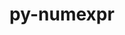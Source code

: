 ---
title: "py-numexpr"
layout: cache
categories: [package, develop]
meta: {"compilers": ["apple-clang@=16.0.0", "gcc@=11.1.0", "gcc@=11.4.0", "gcc@=13.2.0", "gcc@=7.5.0", "gcc@=9.4.0", "oneapi@=2024.2.1"], "num_specs": 92, "num_specs_by_stack": {"data-vis-sdk": 6, "e4s": 21, "e4s-neoverse-v2": 6, "e4s-neoverse_v1": 8, "e4s-oneapi": 24, "e4s-power": 3, "e4s-rocm-external": 6, "ml-darwin-aarch64-mps": 6, "ml-linux-aarch64-cpu": 6, "ml-linux-aarch64-cuda": 6, "ml-linux-x86_64-cpu": 5, "ml-linux-x86_64-cuda": 6, "radiuss": 6, "root": 92}, "oss": ["sequoia", "ubuntu18.04", "ubuntu20.04", "ubuntu22.04", "ubuntu24.04"], "platforms": ["darwin", "linux"], "stacks": ["data-vis-sdk", "e4s", "e4s-neoverse-v2", "e4s-neoverse_v1", "e4s-oneapi", "e4s-power", "e4s-rocm-external", "ml-darwin-aarch64-mps", "ml-linux-aarch64-cpu", "ml-linux-aarch64-cuda", "ml-linux-x86_64-cpu", "ml-linux-x86_64-cuda", "radiuss", "root"], "targets": ["aarch64", "neoverse_v1", "neoverse_v2", "ppc64le", "x86_64_v3"], "versions": ["2.9.0"]}
spec_details: [{"compiler": "gcc@=11.4.0", "hash": "2gaibzy3xmesv7ujdbs5wywio57zw3dh", "os": "ubuntu22.04", "platform": "linux", "size": "-", "stacks": ["e4s", "root"], "target": "x86_64_v3", "variants": ["build_system=python_pip"], "versions": ["2.9.0"]}, {"compiler": "gcc@=13.2.0", "hash": "2xka3lrtf73mr5smyb7tucwznwduudid", "os": "ubuntu24.04", "platform": "linux", "size": "-", "stacks": ["ml-linux-x86_64-cpu", "ml-linux-x86_64-cuda", "root"], "target": "x86_64_v3", "variants": ["build_system=python_pip"], "versions": ["2.9.0"]}, {"compiler": "gcc@=13.2.0", "hash": "33tzmtq5ckb3e4qzr2rbdtun4s5d74qx", "os": "ubuntu24.04", "platform": "linux", "size": "-", "stacks": ["ml-linux-aarch64-cpu", "ml-linux-aarch64-cuda", "root"], "target": "aarch64", "variants": ["build_system=python_pip"], "versions": ["2.9.0"]}, {"compiler": "gcc@=11.4.0", "hash": "3kevxuame2fuej2guztdispu2hfoz2kq", "os": "ubuntu22.04", "platform": "linux", "size": "-", "stacks": ["e4s", "root"], "target": "x86_64_v3", "variants": ["build_system=python_pip"], "versions": ["2.9.0"]}, {"compiler": "gcc@=11.4.0", "hash": "42vwqsihxu6qcbt4hblqagzpb5kd66ha", "os": "ubuntu22.04", "platform": "linux", "size": "-", "stacks": ["e4s-neoverse_v1", "root"], "target": "neoverse_v1", "variants": ["build_system=python_pip"], "versions": ["2.9.0"]}, {"compiler": "gcc@=7.5.0", "hash": "4czmx7msdlmdm5caxb4ushxvei7voyoa", "os": "ubuntu18.04", "platform": "linux", "size": "-", "stacks": ["radiuss", "root"], "target": "x86_64_v3", "variants": ["build_system=python_pip"], "versions": ["2.9.0"]}, {"compiler": "gcc@=11.4.0", "hash": "5vktm26gluivsglgvksl4xlhpo3dq6j7", "os": "ubuntu22.04", "platform": "linux", "size": "-", "stacks": ["e4s-neoverse-v2", "root"], "target": "neoverse_v2", "variants": ["build_system=python_pip"], "versions": ["2.9.0"]}, {"compiler": "oneapi@=2024.2.1", "hash": "5xtb6z657mb7eaunrqzkqxxzvaxqywbo", "os": "ubuntu22.04", "platform": "linux", "size": "-", "stacks": ["e4s-oneapi", "root"], "target": "x86_64_v3", "variants": ["build_system=python_pip"], "versions": ["2.9.0"]}, {"compiler": "oneapi@=2024.2.1", "hash": "6ctxwqomwxla4qcyrdgihh4hsnledhjr", "os": "ubuntu22.04", "platform": "linux", "size": "-", "stacks": ["e4s-oneapi", "root"], "target": "x86_64_v3", "variants": ["build_system=python_pip"], "versions": ["2.9.0"]}, {"compiler": "gcc@=11.4.0", "hash": "6vdo76av2tbu7uiruob4zn7w25w3zats", "os": "ubuntu22.04", "platform": "linux", "size": "-", "stacks": ["e4s-neoverse_v1", "root"], "target": "neoverse_v1", "variants": ["build_system=python_pip"], "versions": ["2.9.0"]}, {"compiler": "gcc@=11.4.0", "hash": "7tr6grfwfje36t3eua5fgl2jl7rqpa7s", "os": "ubuntu22.04", "platform": "linux", "size": "-", "stacks": ["e4s", "root"], "target": "x86_64_v3", "variants": ["build_system=python_pip"], "versions": ["2.9.0"]}, {"compiler": "gcc@=13.2.0", "hash": "7uimhpzatl7d7he3f7bzekevmabaxevl", "os": "ubuntu24.04", "platform": "linux", "size": "-", "stacks": ["ml-linux-x86_64-cpu", "ml-linux-x86_64-cuda", "root"], "target": "x86_64_v3", "variants": ["build_system=python_pip"], "versions": ["2.9.0"]}, {"compiler": "oneapi@=2024.2.1", "hash": "ajxylxxouhkobyqvyb5xa72ny6bqdwp4", "os": "ubuntu22.04", "platform": "linux", "size": "-", "stacks": ["e4s-oneapi", "root"], "target": "x86_64_v3", "variants": ["build_system=python_pip"], "versions": ["2.9.0"]}, {"compiler": "gcc@=11.4.0", "hash": "auxah55uh3cvk7m45pxwv7hjzsw2cofz", "os": "ubuntu22.04", "platform": "linux", "size": "-", "stacks": ["e4s", "root"], "target": "x86_64_v3", "variants": ["build_system=python_pip"], "versions": ["2.9.0"]}, {"compiler": "gcc@=11.4.0", "hash": "bbl5detm5myuhman2jkvmomdzdwkdcdk", "os": "ubuntu22.04", "platform": "linux", "size": "-", "stacks": ["e4s-neoverse_v1", "root"], "target": "neoverse_v1", "variants": ["build_system=python_pip"], "versions": ["2.9.0"]}, {"compiler": "gcc@=11.4.0", "hash": "blxquttugsochzr4bv6rnxk25dw7bdy2", "os": "ubuntu22.04", "platform": "linux", "size": "-", "stacks": ["e4s", "root"], "target": "x86_64_v3", "variants": ["build_system=python_pip"], "versions": ["2.9.0"]}, {"compiler": "gcc@=11.4.0", "hash": "c7iqjazmbvn5tpnuptgp4s2ds6xfmuad", "os": "ubuntu22.04", "platform": "linux", "size": "-", "stacks": ["e4s-neoverse_v1", "root"], "target": "neoverse_v1", "variants": ["build_system=python_pip"], "versions": ["2.9.0"]}, {"compiler": "oneapi@=2024.2.1", "hash": "cqnvzpv6q7jggvubuarnp7tozxrkq3md", "os": "ubuntu22.04", "platform": "linux", "size": "-", "stacks": ["e4s-oneapi", "root"], "target": "x86_64_v3", "variants": ["build_system=python_pip"], "versions": ["2.9.0"]}, {"compiler": "gcc@=9.4.0", "hash": "cqsbf252usyeidthfpqjquv6gc7idvmv", "os": "ubuntu20.04", "platform": "linux", "size": "-", "stacks": ["e4s-power", "root"], "target": "ppc64le", "variants": ["build_system=python_pip"], "versions": ["2.9.0"]}, {"compiler": "gcc@=11.4.0", "hash": "dixffihzxnp5gmgpoayefkg6is52hkou", "os": "ubuntu22.04", "platform": "linux", "size": "-", "stacks": ["e4s-neoverse_v1", "root"], "target": "neoverse_v1", "variants": ["build_system=python_pip"], "versions": ["2.9.0"]}, {"compiler": "gcc@=13.2.0", "hash": "ds7aqzd75fqj3hq3nev2qb467pqooeho", "os": "ubuntu24.04", "platform": "linux", "size": "-", "stacks": ["ml-linux-aarch64-cpu", "ml-linux-aarch64-cuda", "root"], "target": "aarch64", "variants": ["build_system=python_pip"], "versions": ["2.9.0"]}, {"compiler": "gcc@=11.4.0", "hash": "e2bjcy2ujjxl2ocaouusd52dsr4vk27h", "os": "ubuntu22.04", "platform": "linux", "size": "-", "stacks": ["e4s", "root"], "target": "x86_64_v3", "variants": ["build_system=python_pip"], "versions": ["2.9.0"]}, {"compiler": "gcc@=11.4.0", "hash": "e6tsnpwznevjp2ml7zsd5aot3pafq5ea", "os": "ubuntu22.04", "platform": "linux", "size": "-", "stacks": ["e4s-neoverse-v2", "root"], "target": "neoverse_v2", "variants": ["build_system=python_pip"], "versions": ["2.9.0"]}, {"compiler": "gcc@=13.2.0", "hash": "f3du2wpshmixujl3vnatvj4hm4bjj4c7", "os": "ubuntu24.04", "platform": "linux", "size": "-", "stacks": ["ml-linux-x86_64-cpu", "ml-linux-x86_64-cuda", "root"], "target": "x86_64_v3", "variants": ["build_system=python_pip"], "versions": ["2.9.0"]}, {"compiler": "oneapi@=2024.2.1", "hash": "f5b2x5lo47ewy254uzwymasquxvzhtj7", "os": "ubuntu22.04", "platform": "linux", "size": "-", "stacks": ["e4s-oneapi", "root"], "target": "x86_64_v3", "variants": ["build_system=python_pip"], "versions": ["2.9.0"]}, {"compiler": "apple-clang@=16.0.0", "hash": "fpa2q5h723hgqvkbyhhyrsqaxbxjoxhn", "os": "sequoia", "platform": "darwin", "size": "-", "stacks": ["ml-darwin-aarch64-mps", "root"], "target": "aarch64", "variants": ["build_system=python_pip"], "versions": ["2.9.0"]}, {"compiler": "gcc@=7.5.0", "hash": "gdktp2nmro37rs6urvqfzd7hj3ht7u5g", "os": "ubuntu18.04", "platform": "linux", "size": "-", "stacks": ["radiuss", "root"], "target": "x86_64_v3", "variants": ["build_system=python_pip"], "versions": ["2.9.0"]}, {"compiler": "oneapi@=2024.2.1", "hash": "gdkvxrz2j6u7a6kv6zbqdh4glv44naig", "os": "ubuntu22.04", "platform": "linux", "size": "-", "stacks": ["e4s-oneapi", "root"], "target": "x86_64_v3", "variants": ["build_system=python_pip"], "versions": ["2.9.0"]}, {"compiler": "oneapi@=2024.2.1", "hash": "gx7knmihnpgjtglbn5nwfgco3lvdrgp5", "os": "ubuntu22.04", "platform": "linux", "size": "-", "stacks": ["e4s-oneapi", "root"], "target": "x86_64_v3", "variants": ["build_system=python_pip"], "versions": ["2.9.0"]}, {"compiler": "oneapi@=2024.2.1", "hash": "gxur2k744btgm6j6py3y6hxc6wzajwsx", "os": "ubuntu22.04", "platform": "linux", "size": "-", "stacks": ["e4s-oneapi", "root"], "target": "x86_64_v3", "variants": ["build_system=python_pip"], "versions": ["2.9.0"]}, {"compiler": "gcc@=11.4.0", "hash": "iponcqaneohacjkbyfo2xtuuhkdprfyh", "os": "ubuntu22.04", "platform": "linux", "size": "-", "stacks": ["e4s", "root"], "target": "x86_64_v3", "variants": ["build_system=python_pip"], "versions": ["2.9.0"]}, {"compiler": "gcc@=11.4.0", "hash": "iuxhejfge6tmgb7qqjcm7kseesra4sy6", "os": "ubuntu22.04", "platform": "linux", "size": "-", "stacks": ["e4s", "e4s-rocm-external", "root"], "target": "x86_64_v3", "variants": ["build_system=python_pip"], "versions": ["2.9.0"]}, {"compiler": "apple-clang@=16.0.0", "hash": "j46wbc5sr6nunjzhjamss5l4f4bh5ajy", "os": "sequoia", "platform": "darwin", "size": "-", "stacks": ["ml-darwin-aarch64-mps", "root"], "target": "aarch64", "variants": ["build_system=python_pip"], "versions": ["2.9.0"]}, {"compiler": "gcc@=11.4.0", "hash": "j4pk274l7jliqzx7svfxg32adq4tddgs", "os": "ubuntu22.04", "platform": "linux", "size": "-", "stacks": ["e4s", "root"], "target": "x86_64_v3", "variants": ["build_system=python_pip"], "versions": ["2.9.0"]}, {"compiler": "gcc@=11.4.0", "hash": "jp322amukdlcipwsnphpmjqszjelggd6", "os": "ubuntu22.04", "platform": "linux", "size": "-", "stacks": ["e4s", "e4s-rocm-external", "root"], "target": "x86_64_v3", "variants": ["build_system=python_pip"], "versions": ["2.9.0"]}, {"compiler": "gcc@=7.5.0", "hash": "jquthy2wahu6r5zpirf2jynznopzhloa", "os": "ubuntu18.04", "platform": "linux", "size": "-", "stacks": ["radiuss", "root"], "target": "x86_64_v3", "variants": ["build_system=python_pip"], "versions": ["2.9.0"]}, {"compiler": "gcc@=11.4.0", "hash": "jw7ohfo7n5czjqof2g735rd5vlo6fzo6", "os": "ubuntu22.04", "platform": "linux", "size": "-", "stacks": ["e4s-neoverse-v2", "root"], "target": "neoverse_v2", "variants": ["build_system=python_pip"], "versions": ["2.9.0"]}, {"compiler": "oneapi@=2024.2.1", "hash": "k4nd7uca4tzle4dkydxoccdrtgzijihq", "os": "ubuntu22.04", "platform": "linux", "size": "-", "stacks": ["e4s-oneapi", "root"], "target": "x86_64_v3", "variants": ["build_system=python_pip"], "versions": ["2.9.0"]}, {"compiler": "gcc@=11.4.0", "hash": "khabxlmpjl467yevtsdnbybnuen7tecv", "os": "ubuntu22.04", "platform": "linux", "size": "-", "stacks": ["e4s-neoverse-v2", "root"], "target": "neoverse_v2", "variants": ["build_system=python_pip"], "versions": ["2.9.0"]}, {"compiler": "gcc@=11.4.0", "hash": "kpdxhacnjeo6yw6v33vz4t7idxhqvjwb", "os": "ubuntu22.04", "platform": "linux", "size": "-", "stacks": ["e4s", "root"], "target": "x86_64_v3", "variants": ["build_system=python_pip"], "versions": ["2.9.0"]}, {"compiler": "oneapi@=2024.2.1", "hash": "ks2xf5prfak6ga3r6aicpcjjeluf233c", "os": "ubuntu22.04", "platform": "linux", "size": "-", "stacks": ["e4s-oneapi", "root"], "target": "x86_64_v3", "variants": ["build_system=python_pip"], "versions": ["2.9.0"]}, {"compiler": "gcc@=7.5.0", "hash": "ktjtcnkmdk77sowfubrgww3h4plnwvvb", "os": "ubuntu18.04", "platform": "linux", "size": "-", "stacks": ["radiuss", "root"], "target": "x86_64_v3", "variants": ["build_system=python_pip"], "versions": ["2.9.0"]}, {"compiler": "apple-clang@=16.0.0", "hash": "kunwqsxudsna34cc3knwydvsgnt3qkpm", "os": "sequoia", "platform": "darwin", "size": "-", "stacks": ["ml-darwin-aarch64-mps", "root"], "target": "aarch64", "variants": ["build_system=python_pip"], "versions": ["2.9.0"]}, {"compiler": "gcc@=11.4.0", "hash": "kxlfa6xz3puzswbssqyppqmnrpxhct3e", "os": "ubuntu22.04", "platform": "linux", "size": "-", "stacks": ["e4s-neoverse_v1", "root"], "target": "neoverse_v1", "variants": ["build_system=python_pip"], "versions": ["2.9.0"]}, {"compiler": "oneapi@=2024.2.1", "hash": "lhnxf6tdomddj4ywrlu4qtovfrt5dblo", "os": "ubuntu22.04", "platform": "linux", "size": "-", "stacks": ["e4s-oneapi", "root"], "target": "x86_64_v3", "variants": ["build_system=python_pip"], "versions": ["2.9.0"]}, {"compiler": "gcc@=11.1.0", "hash": "lnkadyrgkotihmnhsf57ew46qv5aqnyj", "os": "ubuntu20.04", "platform": "linux", "size": "-", "stacks": ["data-vis-sdk", "root"], "target": "x86_64_v3", "variants": ["build_system=python_pip"], "versions": ["2.9.0"]}, {"compiler": "oneapi@=2024.2.1", "hash": "lycgnxq5khpagcjvql2rx7eivurt7gph", "os": "ubuntu22.04", "platform": "linux", "size": "-", "stacks": ["e4s-oneapi", "root"], "target": "x86_64_v3", "variants": ["build_system=python_pip"], "versions": ["2.9.0"]}, {"compiler": "apple-clang@=16.0.0", "hash": "mcuipln3s3fx5mcnc4pzz64zp5fzp2po", "os": "sequoia", "platform": "darwin", "size": "-", "stacks": ["ml-darwin-aarch64-mps", "root"], "target": "aarch64", "variants": ["build_system=python_pip"], "versions": ["2.9.0"]}, {"compiler": "oneapi@=2024.2.1", "hash": "mkmzzfntqzvs2dmyb7uvjifvvcreybbx", "os": "ubuntu22.04", "platform": "linux", "size": "-", "stacks": ["e4s-oneapi", "root"], "target": "x86_64_v3", "variants": ["build_system=python_pip"], "versions": ["2.9.0"]}, {"compiler": "oneapi@=2024.2.1", "hash": "mnhopnytx7n2z6dofnx2v4rtmv2cr7y6", "os": "ubuntu22.04", "platform": "linux", "size": "-", "stacks": ["e4s-oneapi", "root"], "target": "x86_64_v3", "variants": ["build_system=python_pip"], "versions": ["2.9.0"]}, {"compiler": "oneapi@=2024.2.1", "hash": "mxfyc5f75miqanu25kzxwoyikenbldnc", "os": "ubuntu22.04", "platform": "linux", "size": "-", "stacks": ["e4s-oneapi", "root"], "target": "x86_64_v3", "variants": ["build_system=python_pip"], "versions": ["2.9.0"]}, {"compiler": "gcc@=11.4.0", "hash": "n3ks27c4hok6vkfkvhuzmvew7qv522ba", "os": "ubuntu22.04", "platform": "linux", "size": "-", "stacks": ["e4s", "e4s-rocm-external", "root"], "target": "x86_64_v3", "variants": ["build_system=python_pip"], "versions": ["2.9.0"]}, {"compiler": "gcc@=13.2.0", "hash": "njqx2w3bodcgg24geths4icaekszdzsh", "os": "ubuntu24.04", "platform": "linux", "size": "-", "stacks": ["ml-linux-x86_64-cuda", "root"], "target": "x86_64_v3", "variants": ["build_system=python_pip"], "versions": ["2.9.0"]}, {"compiler": "gcc@=11.4.0", "hash": "nryghkcovb3supmwuihdqdrvi275zomo", "os": "ubuntu22.04", "platform": "linux", "size": "-", "stacks": ["e4s-neoverse-v2", "root"], "target": "neoverse_v2", "variants": ["build_system=python_pip"], "versions": ["2.9.0"]}, {"compiler": "oneapi@=2024.2.1", "hash": "nyxxorleswmfca2oujvtg5lvbe4xlpej", "os": "ubuntu22.04", "platform": "linux", "size": "-", "stacks": ["e4s-oneapi", "root"], "target": "x86_64_v3", "variants": ["build_system=python_pip"], "versions": ["2.9.0"]}, {"compiler": "oneapi@=2024.2.1", "hash": "o3ps63q34ucsmziy7epeqgf55dz65wbq", "os": "ubuntu22.04", "platform": "linux", "size": "-", "stacks": ["e4s-oneapi", "root"], "target": "x86_64_v3", "variants": ["build_system=python_pip"], "versions": ["2.9.0"]}, {"compiler": "gcc@=11.4.0", "hash": "ob5llsdh3htxypdskozauowweitb7nsf", "os": "ubuntu22.04", "platform": "linux", "size": "-", "stacks": ["e4s", "e4s-rocm-external", "root"], "target": "x86_64_v3", "variants": ["build_system=python_pip"], "versions": ["2.9.0"]}, {"compiler": "apple-clang@=16.0.0", "hash": "owhhvaofolmf2hbr62znj23w6mdexhfl", "os": "sequoia", "platform": "darwin", "size": "-", "stacks": ["ml-darwin-aarch64-mps", "root"], "target": "aarch64", "variants": ["build_system=python_pip"], "versions": ["2.9.0"]}, {"compiler": "gcc@=11.4.0", "hash": "pahx5puty7yw4oxym77xqzntc5vkprpc", "os": "ubuntu22.04", "platform": "linux", "size": "-", "stacks": ["e4s", "e4s-rocm-external", "root"], "target": "x86_64_v3", "variants": ["build_system=python_pip"], "versions": ["2.9.0"]}, {"compiler": "gcc@=9.4.0", "hash": "pd32exsoabb37tsryzl6rdvtilx6d2bb", "os": "ubuntu20.04", "platform": "linux", "size": "-", "stacks": ["e4s-power", "root"], "target": "ppc64le", "variants": ["build_system=python_pip"], "versions": ["2.9.0"]}, {"compiler": "oneapi@=2024.2.1", "hash": "pmxpqkqmfascq7pkrzh7zucxqqrvhkfv", "os": "ubuntu22.04", "platform": "linux", "size": "-", "stacks": ["e4s-oneapi", "root"], "target": "x86_64_v3", "variants": ["build_system=python_pip"], "versions": ["2.9.0"]}, {"compiler": "gcc@=11.4.0", "hash": "qfdqv2v6canmul6ryck6ldwam2hnw5wh", "os": "ubuntu22.04", "platform": "linux", "size": "-", "stacks": ["e4s", "root"], "target": "x86_64_v3", "variants": ["build_system=python_pip"], "versions": ["2.9.0"]}, {"compiler": "gcc@=13.2.0", "hash": "qfzelhgwfks6gkprqqfahygjodk22eh2", "os": "ubuntu24.04", "platform": "linux", "size": "-", "stacks": ["ml-linux-x86_64-cpu", "ml-linux-x86_64-cuda", "root"], "target": "x86_64_v3", "variants": ["build_system=python_pip"], "versions": ["2.9.0"]}, {"compiler": "oneapi@=2024.2.1", "hash": "qou6xadpeqi4ajcwpklk7gerc6fpdgwu", "os": "ubuntu22.04", "platform": "linux", "size": "-", "stacks": ["e4s-oneapi", "root"], "target": "x86_64_v3", "variants": ["build_system=python_pip"], "versions": ["2.9.0"]}, {"compiler": "gcc@=11.4.0", "hash": "qqv5q3qfrmeqdavlytf26hjl7ko2kl27", "os": "ubuntu22.04", "platform": "linux", "size": "-", "stacks": ["e4s", "e4s-rocm-external", "root"], "target": "x86_64_v3", "variants": ["build_system=python_pip"], "versions": ["2.9.0"]}, {"compiler": "gcc@=11.1.0", "hash": "qrsur7icyj7qo3tdyfbqklcn2jf676od", "os": "ubuntu20.04", "platform": "linux", "size": "-", "stacks": ["data-vis-sdk", "root"], "target": "x86_64_v3", "variants": ["build_system=python_pip"], "versions": ["2.9.0"]}, {"compiler": "gcc@=11.4.0", "hash": "qxvxre6zie3b3leg27diuvmpkcoct6ez", "os": "ubuntu22.04", "platform": "linux", "size": "-", "stacks": ["e4s", "root"], "target": "x86_64_v3", "variants": ["build_system=python_pip"], "versions": ["2.9.0"]}, {"compiler": "gcc@=11.1.0", "hash": "roq2u3uxv4jgc5dfigenoajeqldwccyi", "os": "ubuntu20.04", "platform": "linux", "size": "-", "stacks": ["data-vis-sdk", "root"], "target": "x86_64_v3", "variants": ["build_system=python_pip"], "versions": ["2.9.0"]}, {"compiler": "gcc@=13.2.0", "hash": "snzygssura25hlz377l5izovq4qjqd6u", "os": "ubuntu24.04", "platform": "linux", "size": "-", "stacks": ["ml-linux-aarch64-cpu", "ml-linux-aarch64-cuda", "root"], "target": "aarch64", "variants": ["build_system=python_pip"], "versions": ["2.9.0"]}, {"compiler": "gcc@=11.4.0", "hash": "szksxvirosh4vp5alq5v7wzcyugy7lsp", "os": "ubuntu22.04", "platform": "linux", "size": "-", "stacks": ["e4s", "root"], "target": "x86_64_v3", "variants": ["build_system=python_pip"], "versions": ["2.9.0"]}, {"compiler": "gcc@=7.5.0", "hash": "tctmjlwsawt7sfln4lsgnqup4rhw5eti", "os": "ubuntu18.04", "platform": "linux", "size": "-", "stacks": ["radiuss", "root"], "target": "x86_64_v3", "variants": ["build_system=python_pip"], "versions": ["2.9.0"]}, {"compiler": "gcc@=11.4.0", "hash": "tdye5yjwddhootxtnrlzr7vw4mknx4iy", "os": "ubuntu22.04", "platform": "linux", "size": "-", "stacks": ["e4s-neoverse-v2", "root"], "target": "neoverse_v2", "variants": ["build_system=python_pip"], "versions": ["2.9.0"]}, {"compiler": "gcc@=13.2.0", "hash": "u5odxz3rbbl4j5ukivn7vafij7lybcpq", "os": "ubuntu24.04", "platform": "linux", "size": "-", "stacks": ["ml-linux-aarch64-cpu", "ml-linux-aarch64-cuda", "root"], "target": "aarch64", "variants": ["build_system=python_pip"], "versions": ["2.9.0"]}, {"compiler": "oneapi@=2024.2.1", "hash": "uas5eg4x7knn3ozxrlkmihqrh2qhwxbr", "os": "ubuntu22.04", "platform": "linux", "size": "-", "stacks": ["e4s-oneapi", "root"], "target": "x86_64_v3", "variants": ["build_system=python_pip"], "versions": ["2.9.0"]}, {"compiler": "gcc@=11.4.0", "hash": "vad3tmmwmeo7pqcdgikfjvofcmzo72qj", "os": "ubuntu22.04", "platform": "linux", "size": "-", "stacks": ["e4s-neoverse_v1", "root"], "target": "neoverse_v1", "variants": ["build_system=python_pip"], "versions": ["2.9.0"]}, {"compiler": "gcc@=11.4.0", "hash": "vpheywcucmm6holpz246gwo3qwz6fzln", "os": "ubuntu22.04", "platform": "linux", "size": "-", "stacks": ["e4s", "root"], "target": "x86_64_v3", "variants": ["build_system=python_pip"], "versions": ["2.9.0"]}, {"compiler": "gcc@=11.4.0", "hash": "vzv7d5v5rh532pe7byfxjpxwnoki5efv", "os": "ubuntu22.04", "platform": "linux", "size": "-", "stacks": ["e4s-neoverse_v1", "root"], "target": "neoverse_v1", "variants": ["build_system=python_pip"], "versions": ["2.9.0"]}, {"compiler": "oneapi@=2024.2.1", "hash": "w35nnjj2bf74qx7ohrkyzyluubusew7m", "os": "ubuntu22.04", "platform": "linux", "size": "-", "stacks": ["e4s-oneapi", "root"], "target": "x86_64_v3", "variants": ["build_system=python_pip"], "versions": ["2.9.0"]}, {"compiler": "gcc@=11.1.0", "hash": "wd6quzr4kdx77osbzleypkqrfhii7xfr", "os": "ubuntu20.04", "platform": "linux", "size": "-", "stacks": ["data-vis-sdk", "root"], "target": "x86_64_v3", "variants": ["build_system=python_pip"], "versions": ["2.9.0"]}, {"compiler": "gcc@=13.2.0", "hash": "wgg5qqhkpy5jvysqayokfrm6vahd5thg", "os": "ubuntu24.04", "platform": "linux", "size": "-", "stacks": ["ml-linux-x86_64-cpu", "ml-linux-x86_64-cuda", "root"], "target": "x86_64_v3", "variants": ["build_system=python_pip"], "versions": ["2.9.0"]}, {"compiler": "gcc@=11.4.0", "hash": "wi2e2qh3tquzadgl3tka6rmd6gmgfr3c", "os": "ubuntu22.04", "platform": "linux", "size": "-", "stacks": ["e4s", "root"], "target": "x86_64_v3", "variants": ["build_system=python_pip"], "versions": ["2.9.0"]}, {"compiler": "apple-clang@=16.0.0", "hash": "wmv3uggyhtdfug3hd5umvrmyh5h6s4im", "os": "sequoia", "platform": "darwin", "size": "-", "stacks": ["ml-darwin-aarch64-mps", "root"], "target": "aarch64", "variants": ["build_system=python_pip"], "versions": ["2.9.0"]}, {"compiler": "gcc@=13.2.0", "hash": "xndux2gif364vutizyl6hxr3bzwatina", "os": "ubuntu24.04", "platform": "linux", "size": "-", "stacks": ["ml-linux-aarch64-cpu", "ml-linux-aarch64-cuda", "root"], "target": "aarch64", "variants": ["build_system=python_pip"], "versions": ["2.9.0"]}, {"compiler": "oneapi@=2024.2.1", "hash": "xposanr3bcc6rpcsxbn62ekuuzznt44x", "os": "ubuntu22.04", "platform": "linux", "size": "-", "stacks": ["e4s-oneapi", "root"], "target": "x86_64_v3", "variants": ["build_system=python_pip"], "versions": ["2.9.0"]}, {"compiler": "oneapi@=2024.2.1", "hash": "xwfobpvtvn2zkcevnyzeukzjunipuqiv", "os": "ubuntu22.04", "platform": "linux", "size": "-", "stacks": ["e4s-oneapi", "root"], "target": "x86_64_v3", "variants": ["build_system=python_pip"], "versions": ["2.9.0"]}, {"compiler": "gcc@=9.4.0", "hash": "y5vj62bits726f4zulojjukjdus2hcwc", "os": "ubuntu20.04", "platform": "linux", "size": "-", "stacks": ["e4s-power", "root"], "target": "ppc64le", "variants": ["build_system=python_pip"], "versions": ["2.9.0"]}, {"compiler": "oneapi@=2024.2.1", "hash": "y6cv7o2d5tlhpgsdx3xzzwzktwl6txer", "os": "ubuntu22.04", "platform": "linux", "size": "-", "stacks": ["e4s-oneapi", "root"], "target": "x86_64_v3", "variants": ["build_system=python_pip"], "versions": ["2.9.0"]}, {"compiler": "gcc@=11.4.0", "hash": "y6sothsppwydvvepxqgf7gs5zvpbp44i", "os": "ubuntu22.04", "platform": "linux", "size": "-", "stacks": ["e4s", "root"], "target": "x86_64_v3", "variants": ["build_system=python_pip"], "versions": ["2.9.0"]}, {"compiler": "gcc@=11.1.0", "hash": "ydrqidx4vqupkvyvl3asjb6luxnrebkj", "os": "ubuntu20.04", "platform": "linux", "size": "-", "stacks": ["data-vis-sdk", "root"], "target": "x86_64_v3", "variants": ["build_system=python_pip"], "versions": ["2.9.0"]}, {"compiler": "gcc@=13.2.0", "hash": "yvnk7g76zkgmwsvobqovsiqxn5s54ebn", "os": "ubuntu24.04", "platform": "linux", "size": "-", "stacks": ["ml-linux-aarch64-cpu", "ml-linux-aarch64-cuda", "root"], "target": "aarch64", "variants": ["build_system=python_pip"], "versions": ["2.9.0"]}, {"compiler": "gcc@=7.5.0", "hash": "zb7vlsyapbcjotlb4x2r3bjuafkizwoz", "os": "ubuntu18.04", "platform": "linux", "size": "-", "stacks": ["radiuss", "root"], "target": "x86_64_v3", "variants": ["build_system=python_pip"], "versions": ["2.9.0"]}, {"compiler": "gcc@=11.1.0", "hash": "zodjmmur34mjouqh3ysz7aua5yur7mck", "os": "ubuntu20.04", "platform": "linux", "size": "-", "stacks": ["data-vis-sdk", "root"], "target": "x86_64_v3", "variants": ["build_system=python_pip"], "versions": ["2.9.0"]}]
---